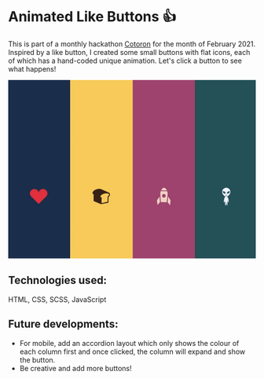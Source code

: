 # Animated Like Buttons :thumbsup:

This is part of a monthly hackathon [Cotoron](https://github.com/cotoron/home) for the month of February 2021. Inspired by a like button, I created some small buttons with flat icons, each of which has a hand-coded unique animation. Let's click a button to see what happens!

[<img src="like-buttons-gif.gif">](https://yukanishijima.github.io/like-buttons/)

## Technologies used:

HTML, CSS, SCSS, JavaScript

## Future developments:

- For mobile, add an accordion layout which only shows the colour of each column first and once clicked, the column will expand and show the button.
- Be creative and add more buttons!
